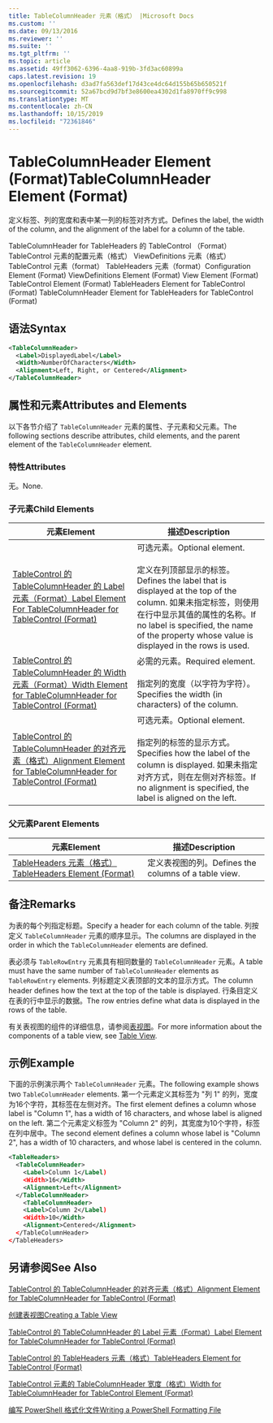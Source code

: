 ```yaml
---
title: TableColumnHeader 元素（格式） |Microsoft Docs
ms.custom: ''
ms.date: 09/13/2016
ms.reviewer: ''
ms.suite: ''
ms.tgt_pltfrm: ''
ms.topic: article
ms.assetid: 49ff3062-6396-4aa8-919b-3fd3ac60899a
caps.latest.revision: 19
ms.openlocfilehash: d3ad7fa563def17d43ce4dc64d155b65b650521f
ms.sourcegitcommit: 52a67bcd9d7bf3e8600ea4302d1fa8970ff9c998
ms.translationtype: MT
ms.contentlocale: zh-CN
ms.lasthandoff: 10/15/2019
ms.locfileid: "72361846"
---
```

# <a name="tablecolumnheader-element-format"></a><span data-ttu-id="43b2c-102">TableColumnHeader Element (Format)</span><span class="sxs-lookup"><span data-stu-id="43b2c-102">TableColumnHeader Element (Format)</span></span>

<span data-ttu-id="43b2c-103">定义标签、列的宽度和表中某一列的标签对齐方式。</span><span class="sxs-lookup"><span data-stu-id="43b2c-103">Defines the label, the width of the column, and the alignment of the label for a column of the table.</span></span>

<span data-ttu-id="43b2c-104">TableColumnHeader for TableHeaders 的 TableControl （Format） TableControl 元素的配置元素（格式） ViewDefinitions 元素（格式） TableControl 元素（format） TableHeaders 元素（format）</span><span class="sxs-lookup"><span data-stu-id="43b2c-104">Configuration Element (Format) ViewDefinitions Element (Format) View Element (Format) TableControl Element (Format) TableHeaders Element for TableControl (Format) TableColumnHeader Element for TableHeaders for TableControl (Format)</span></span>

## <a name="syntax"></a><span data-ttu-id="43b2c-105">语法</span><span class="sxs-lookup"><span data-stu-id="43b2c-105">Syntax</span></span>

```xml
<TableColumnHeader>
  <Label>DisplayedLabel</Label>
  <Width>NumberOfCharacters</Width>
  <Alignment>Left, Right, or Centered</Alignment>
</TableColumnHeader>
```

## <a name="attributes-and-elements"></a><span data-ttu-id="43b2c-106">属性和元素</span><span class="sxs-lookup"><span data-stu-id="43b2c-106">Attributes and Elements</span></span>

<span data-ttu-id="43b2c-107">以下各节介绍了 `TableColumnHeader` 元素的属性、子元素和父元素。</span><span class="sxs-lookup"><span data-stu-id="43b2c-107">The following sections describe attributes, child elements, and the parent element of the `TableColumnHeader` element.</span></span>

### <a name="attributes"></a><span data-ttu-id="43b2c-108">特性</span><span class="sxs-lookup"><span data-stu-id="43b2c-108">Attributes</span></span>

<span data-ttu-id="43b2c-109">无。</span><span class="sxs-lookup"><span data-stu-id="43b2c-109">None.</span></span>

### <a name="child-elements"></a><span data-ttu-id="43b2c-110">子元素</span><span class="sxs-lookup"><span data-stu-id="43b2c-110">Child Elements</span></span>

|<span data-ttu-id="43b2c-111">元素</span><span class="sxs-lookup"><span data-stu-id="43b2c-111">Element</span></span>|<span data-ttu-id="43b2c-112">描述</span><span class="sxs-lookup"><span data-stu-id="43b2c-112">Description</span></span>|
|-------------|-----------------|
|[<span data-ttu-id="43b2c-113">TableControl 的 TableColumnHeader 的 Label 元素（Format）</span><span class="sxs-lookup"><span data-stu-id="43b2c-113">Label Element For TableColumnHeader for TableControl (Format)</span></span>](./label-element-for-tablecolumnheader-for-tablecontrol-format.md)|<span data-ttu-id="43b2c-114">可选元素。</span><span class="sxs-lookup"><span data-stu-id="43b2c-114">Optional element.</span></span><br /><br /> <span data-ttu-id="43b2c-115">定义在列顶部显示的标签。</span><span class="sxs-lookup"><span data-stu-id="43b2c-115">Defines the label that is displayed at the top of the column.</span></span> <span data-ttu-id="43b2c-116">如果未指定标签，则使用在行中显示其值的属性的名称。</span><span class="sxs-lookup"><span data-stu-id="43b2c-116">If no label is specified, the name of the property whose value is displayed in the rows is used.</span></span>|
|[<span data-ttu-id="43b2c-117">TableControl 的 TableColumnHeader 的 Width 元素（Format）</span><span class="sxs-lookup"><span data-stu-id="43b2c-117">Width Element for TableColumnHeader for TableControl (Format)</span></span>](./width-element-for-tablecolumnheader-for-tablecontrol-format.md)|<span data-ttu-id="43b2c-118">必需的元素。</span><span class="sxs-lookup"><span data-stu-id="43b2c-118">Required element.</span></span><br /><br /> <span data-ttu-id="43b2c-119">指定列的宽度（以字符为字符）。</span><span class="sxs-lookup"><span data-stu-id="43b2c-119">Specifies the width (in characters) of the column.</span></span>|
|[<span data-ttu-id="43b2c-120">TableControl 的 TableColumnHeader 的对齐元素（格式）</span><span class="sxs-lookup"><span data-stu-id="43b2c-120">Alignment Element for TableColumnHeader for TableControl (Format)</span></span>](./alignment-element-for-tablecolumnheader-for-tablecontrol-format.md)|<span data-ttu-id="43b2c-121">可选元素。</span><span class="sxs-lookup"><span data-stu-id="43b2c-121">Optional element.</span></span><br /><br /> <span data-ttu-id="43b2c-122">指定列的标签的显示方式。</span><span class="sxs-lookup"><span data-stu-id="43b2c-122">Specifies how the label of the column is displayed.</span></span> <span data-ttu-id="43b2c-123">如果未指定对齐方式，则在左侧对齐标签。</span><span class="sxs-lookup"><span data-stu-id="43b2c-123">If no alignment is specified, the label is aligned on the left.</span></span>|

### <a name="parent-elements"></a><span data-ttu-id="43b2c-124">父元素</span><span class="sxs-lookup"><span data-stu-id="43b2c-124">Parent Elements</span></span>

|<span data-ttu-id="43b2c-125">元素</span><span class="sxs-lookup"><span data-stu-id="43b2c-125">Element</span></span>|<span data-ttu-id="43b2c-126">描述</span><span class="sxs-lookup"><span data-stu-id="43b2c-126">Description</span></span>|
|-------------|-----------------|
|[<span data-ttu-id="43b2c-127">TableHeaders 元素（格式）</span><span class="sxs-lookup"><span data-stu-id="43b2c-127">TableHeaders Element (Format)</span></span>](./tableheaders-element-format.md)|<span data-ttu-id="43b2c-128">定义表视图的列。</span><span class="sxs-lookup"><span data-stu-id="43b2c-128">Defines the columns of a table view.</span></span>|

## <a name="remarks"></a><span data-ttu-id="43b2c-129">备注</span><span class="sxs-lookup"><span data-stu-id="43b2c-129">Remarks</span></span>

<span data-ttu-id="43b2c-130">为表的每个列指定标题。</span><span class="sxs-lookup"><span data-stu-id="43b2c-130">Specify a header for each column of the table.</span></span> <span data-ttu-id="43b2c-131">列按定义 `TableColumnHeader` 元素的顺序显示。</span><span class="sxs-lookup"><span data-stu-id="43b2c-131">The columns are displayed in the order in which the `TableColumnHeader` elements are defined.</span></span>

<span data-ttu-id="43b2c-132">表必须与 `TableRowEntry` 元素具有相同数量的 `TableColumnHeader` 元素。</span><span class="sxs-lookup"><span data-stu-id="43b2c-132">A table must have the same number of `TableColumnHeader` elements as `TableRowEntry` elements.</span></span> <span data-ttu-id="43b2c-133">列标题定义表顶部的文本的显示方式。</span><span class="sxs-lookup"><span data-stu-id="43b2c-133">The column header defines how the text at the top of the table is displayed.</span></span> <span data-ttu-id="43b2c-134">行条目定义在表的行中显示的数据。</span><span class="sxs-lookup"><span data-stu-id="43b2c-134">The row entries define what data is displayed in the rows of the table.</span></span>

<span data-ttu-id="43b2c-135">有关表视图的组件的详细信息，请参阅[表视图](./creating-a-table-view.md)。</span><span class="sxs-lookup"><span data-stu-id="43b2c-135">For more information about the components of a table view, see [Table View](./creating-a-table-view.md).</span></span>

## <a name="example"></a><span data-ttu-id="43b2c-136">示例</span><span class="sxs-lookup"><span data-stu-id="43b2c-136">Example</span></span>

<span data-ttu-id="43b2c-137">下面的示例演示两个 `TableColumnHeader` 元素。</span><span class="sxs-lookup"><span data-stu-id="43b2c-137">The following example shows two `TableColumnHeader` elements.</span></span> <span data-ttu-id="43b2c-138">第一个元素定义其标签为 "列 1" 的列，宽度为16个字符，其标签在左侧对齐。</span><span class="sxs-lookup"><span data-stu-id="43b2c-138">The first element defines a column whose label is "Column 1", has a width of 16 characters, and whose label is aligned on the left.</span></span> <span data-ttu-id="43b2c-139">第二个元素定义标签为 "Column 2" 的列，其宽度为10个字符，标签在列中居中。</span><span class="sxs-lookup"><span data-stu-id="43b2c-139">The second element defines a column whose label is "Column 2", has a width of 10 characters, and whose label is centered in the column.</span></span>

```xml
<TableHeaders>
  <TableColumnHeader>
    <Label>Column 1</Label)
    <Width>16</Width>
    <Alignment>Left</Alignment>
  </TableColumnHeader>
    <TableColumnHeader>
    <Label>Column 2</Label)
    <Width>10</Width>
    <Alignment>Centered</Alignment>
  </TableColumnHeader>
</TableHeaders>
```

## <a name="see-also"></a><span data-ttu-id="43b2c-140">另请参阅</span><span class="sxs-lookup"><span data-stu-id="43b2c-140">See Also</span></span>

[<span data-ttu-id="43b2c-141">TableControl 的 TableColumnHeader 的对齐元素（格式）</span><span class="sxs-lookup"><span data-stu-id="43b2c-141">Alignment Element for TableColumnHeader for TableControl (Format)</span></span>](./alignment-element-for-tablecolumnheader-for-tablecontrol-format.md)

[<span data-ttu-id="43b2c-142">创建表视图</span><span class="sxs-lookup"><span data-stu-id="43b2c-142">Creating a Table View</span></span>](./creating-a-table-view.md)

[<span data-ttu-id="43b2c-143">TableControl 的 TableColumnHeader 的 Label 元素（Format）</span><span class="sxs-lookup"><span data-stu-id="43b2c-143">Label Element for TableColumnHeader for TableControl (Format)</span></span>](./label-element-for-tablecolumnheader-for-tablecontrol-format.md)

[<span data-ttu-id="43b2c-144">TableControl 的 TableHeaders 元素（格式）</span><span class="sxs-lookup"><span data-stu-id="43b2c-144">TableHeaders Element for TableControl (Format)</span></span>](./tableheaders-element-format.md)

[<span data-ttu-id="43b2c-145">TableControl 元素的 TableColumnHeader 宽度（格式）</span><span class="sxs-lookup"><span data-stu-id="43b2c-145">Width for TableColumnHeader for TableControl Element (Format)</span></span>](./width-element-for-tablecolumnheader-for-tablecontrol-format.md)

[<span data-ttu-id="43b2c-146">编写 PowerShell 格式化文件</span><span class="sxs-lookup"><span data-stu-id="43b2c-146">Writing a PowerShell Formatting File</span></span>](./writing-a-powershell-formatting-file.md)
